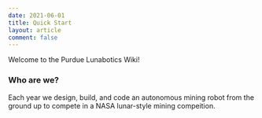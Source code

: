 ```yaml
---
date: 2021-06-01
title: Quick Start 
layout: article
comment: false
---
```


Welcome to the Purdue Lunabotics Wiki!

### Who are we?

Each year we design, build, and code an autonomous mining robot from the ground up to compete in a NASA lunar-style mining compeition.
